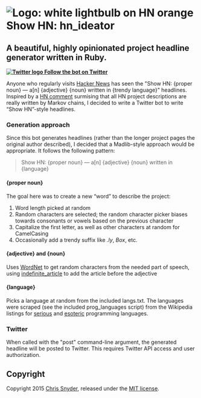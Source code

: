 # ![Logo: white lightbulb on HN orange](https://pbs.twimg.com/profile_images/581815557227327488/JMxj7rw3_normal.png) Show HN: hn_ideator
## A beautiful, highly opinionated project headline generator written in Ruby.

**[![Twitter logo](https://g.twimg.com/dev/documentation/image/Twitter_logo_blue_32.png) Follow the bot on Twitter](https://twitter.com/hn_ideator)**

Anyone who regularly visits [Hacker News](http://news.ycombinator.com) has seen the "Show HN: {proper noun} — a[n] {adjective} {noun} written in {trendy language}" headlines. Inspired by a [HN comment](https://news.ycombinator.com/item?id=9280555) surmising that all HN project descriptions are really written by Markov chains, I decided to write a Twitter bot to write “Show HN”-style headlines.

### Generation approach
Since this bot generates headlines (rather than the longer project pages the original author described), I decided that a Madlib-style approach would be appropriate. It follows the following pattern:

> Show HN: {proper noun} — a[n] {adjective} {noun} written in {language}

#### {proper noun}
The goal here was to create a new “word” to describe the project:

1. Word length picked at random
1. Random characters are selected; the random character picker biases towards consonants or vowels based on the previous character
1. Capitalize the first letter, as well as other characters at random for CamelCasing
1. Occasionally add a trendy suffix like *.ly*, *Box*, etc.

#### {adjective} and {noun}
Uses [WordNet](https://wordnet.princeton.edu/) to get random characters from the needed part of speech, using [indefinite_article](https://github.com/rossmeissl/indefinite_article) to add the article before the adjective

#### {language}
Picks a language at random from the included langs.txt. The languages were scraped (see the included prog_languages script) from the Wikipedia listings for [serious](http://en.wikipedia.org/wiki/List_of_programming_languages) and [esoteric](http://en.wikipedia.org/wiki/Esoteric_programming_language) programming languages.

### Twitter
When called with the "post" command-line argument, the generated headline will be posted to Twitter. This requires Twitter API access and user authorization.

## Copyright
Copyright 2015 [Chris Snyder](http://www.snyder616.com), released under the [MIT license](http://choosealicense.com/licenses/mit/).
